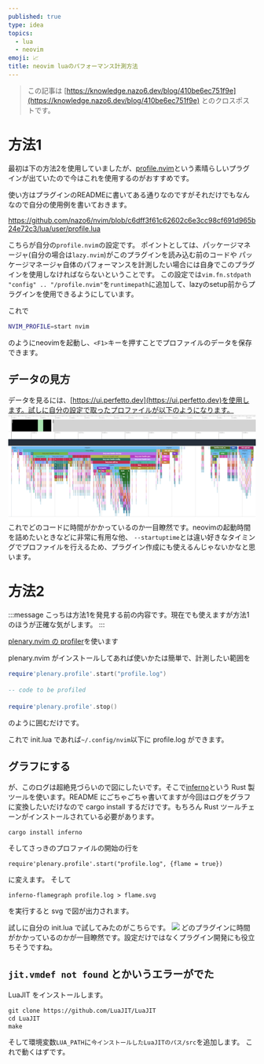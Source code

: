 ```yaml
---
published: true
type: idea
topics:
  - lua
  - neovim
emoji: 📈
title: neovim luaのパフォーマンス計測方法
---
```


> この記事は [https://knowledge.nazo6.dev/blog/410be6ec751f9e](https://knowledge.nazo6.dev/blog/410be6ec751f9e) とのクロスポストです。



# 方法1

最初は下の方法2を使用していましたが、[profile.nvim](https://github.com/stevearc/profile.nvim)という素晴らしいプラグインが出ていたので今はこれを使用するのがおすすめです。

使い方はプラグインのREADMEに書いてある通りなのですがそれだけでもなんなので自分の使用例を書いておきます。

https://github.com/nazo6/nvim/blob/c6dff3f61c62602c6e3cc98cf691d965b24e72c3/lua/user/profile.lua

こちらが自分の`profile.nvim`の設定です。
ポイントとしては、パッケージマネージャ(自分の場合は`lazy.nvim`)がこのプラグインを読み込む前のコードや
パッケージマネージャ自体のパフォーマンスを計測したい場合には自身でこのプラグインを使用しなければならないということです。
この設定では`vim.fn.stdpath "config" .. "/profile.nvim"`を`runtimepath`に追加して、lazyのsetup前からプラグインを使用できるようにしています。

これで

```sh
NVIM_PROFILE=start nvim
```

のようにneovimを起動し、`<F1>`キーを押すことでプロファイルのデータを保存できます。

## データの見方

データを見るには、[https://ui.perfetto.dev](https://ui.perfetto.dev)を使用します。試しに自分の設定で取ったプロファイルが以下のようになります。
![](/images/blog/2021/09-05_neovim-profile/graph.png)
これでどのコードに時間がかかっているのか一目瞭然です。neovimの起動時間を詰めたいときなどに非常に有用な他、
`--startuptime`とは違い好きなタイミングでプロファイルを行えるため、プラグイン作成にも使えるんじゃないかなと思います。

# 方法2

:::message
こっちは方法1を発見する前の内容です。現在でも使えますが方法1のほうが正確な気がします。
:::

[plenary.nvim の profiler](https://github.com/nvim-lua/plenary.nvim#plenaryprofile)を使います

plenary.nvim がインストールしてあれば使いかたは簡単で、計測したい範囲を

```lua
require'plenary.profile'.start("profile.log")

-- code to be profiled

require'plenary.profile'.stop()
```

のように囲むだけです。

これで init.lua であれば`~/.config/nvim`以下に profile.log ができます。

## グラフにする

が、このログは超絶見づらいので図にしたいです。そこで[inferno](https://github.com/jonhoo/inferno)という
Rust 製ツールを使います。README
にごちゃごちゃ書いてますが今回はログをグラフに変換したいだけなので cargo install
するだけです。もちろん Rust
ツールチェーンがインストールされている必要があります。

```
cargo install inferno
```

そしてさっきのプロファイルの開始の行を

```
require'plenary.profile'.start("profile.log", {flame = true})
```

に変えます。 そして

```
inferno-flamegraph profile.log > flame.svg
```

を実行すると svg で図が出力されます。

試しに自分の init.lua で試してみたのがこちらです。
![](https://storage.googleapis.com/zenn-user-upload/e23fe12b0c1c5f5cdfa01fdb.png)
どのプラグインに時間がかかっているのかが一目瞭然です。設定だけではなくプラグイン開発にも役立ちそうですね。

## `jit.vmdef not found` とかいうエラーがでた

LuaJIT をインストールします。

```
git clone https://github.com/LuaJIT/LuaJIT
cd LuaJIT
make
```

そして環境変数`LUA_PATH`に`今インストールしたLuaJITのパス/src`を追加します。
これで動くはずです。
